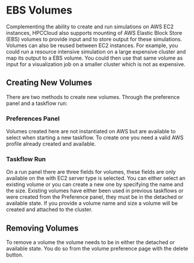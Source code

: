 # EBS Volumes

Complementing the ability to create and run simulations on AWS EC2 instances, HPCCloud also supports mounting of AWS Elastic Block Store (EBS) volumes to provide input and to store output for these simulations. Volumes can also be reused between EC2 instances. For example, you could run a resource intensive simulation on a large expensive cluster and map its output to a EBS volume. You could then use that same volume as input for a visualization job on a smaller cluster which is not as expensive.

## Creating New Volumes

There are two methods to create new volumes. Through the preference panel and a taskflow run:

### Preferences Panel

Volumes created here are not instantiated on AWS but are available to select when starting a new taskflow. To create one you need a valid AWS profile already created and available.

### Taskflow Run

On a run panel there are three fields for volumes, these fields are only available on the with EC2 server type is selected. You can either select an existing volume or you can create a new one by specifying the name and the size. Existing volumes have either been used in previous taskflows or were created from the Preference panel, they must be in the detached or available state. If you provide a volume name and size a volume will be created and attached to the cluster.

## Removing Volumes

To remove a volume the volume needs to be in either the detached or available state. You do so from the volume preference page with the delete button. 